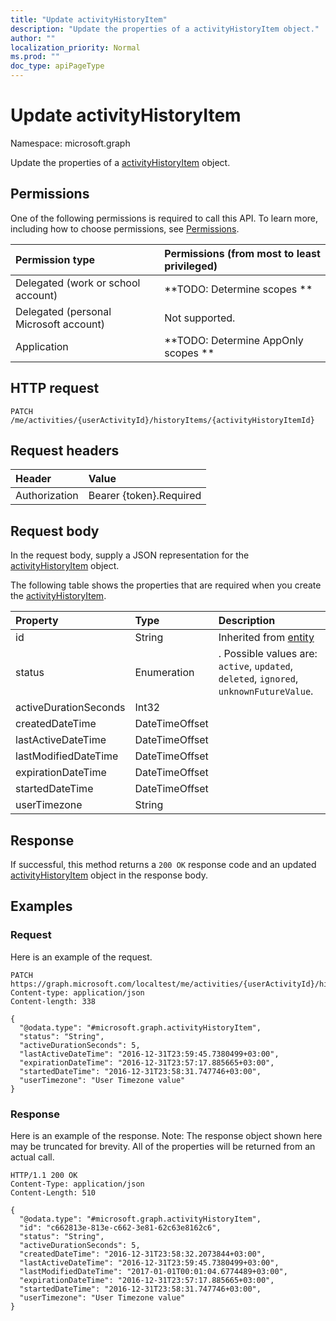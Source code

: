 ```yaml
---
title: "Update activityHistoryItem"
description: "Update the properties of a activityHistoryItem object."
author: ""
localization_priority: Normal
ms.prod: ""
doc_type: apiPageType
---
```


# Update activityHistoryItem

Namespace: microsoft.graph

Update the properties of a [activityHistoryItem](../resources/activityhistoryitem.md) object.

## Permissions
One of the following permissions is required to call this API. To learn more, including how to choose permissions, see [Permissions](/concepts/permissions-reference.md).

|Permission type|Permissions (from most to least privileged)|
|:---|:---|
|Delegated (work or school account)|**TODO: Determine scopes **|
|Delegated (personal Microsoft account)|Not supported.|
|Application|**TODO: Determine AppOnly scopes **|

## HTTP request
<!-- {
  "blockType": "ignored"
}
-->
``` http
PATCH /me/activities/{userActivityId}/historyItems/{activityHistoryItemId}
```

## Request headers
|Header|Value|
|:---|:---|
|Authorization|Bearer {token}.Required|

## Request body
In the request body, supply a JSON representation for the [activityHistoryItem](../resources/activityhistoryitem.md) object.

The following table shows the properties that are required when you create the [activityHistoryItem](../resources/activityhistoryitem.md).

|Property|Type|Description|
|:---|:---|:---|
|id|String| Inherited from [entity](../resources/entity.md)|
|status|Enumeration|. Possible values are: `active`, `updated`, `deleted`, `ignored`, `unknownFutureValue`.|
|activeDurationSeconds|Int32||
|createdDateTime|DateTimeOffset||
|lastActiveDateTime|DateTimeOffset||
|lastModifiedDateTime|DateTimeOffset||
|expirationDateTime|DateTimeOffset||
|startedDateTime|DateTimeOffset||
|userTimezone|String||



## Response
If successful, this method returns a `200 OK` response code and an updated [activityHistoryItem](../resources/activityhistoryitem.md) object in the response body.

## Examples

### Request
Here is an example of the request.
<!-- {
  "blockType": "request",
  "name": "update_activityhistoryitem"
}
-->
``` http
PATCH https://graph.microsoft.com/localtest/me/activities/{userActivityId}/historyItems/{activityHistoryItemId}
Content-type: application/json
Content-length: 338

{
  "@odata.type": "#microsoft.graph.activityHistoryItem",
  "status": "String",
  "activeDurationSeconds": 5,
  "lastActiveDateTime": "2016-12-31T23:59:45.7380499+03:00",
  "expirationDateTime": "2016-12-31T23:57:17.885665+03:00",
  "startedDateTime": "2016-12-31T23:58:31.747746+03:00",
  "userTimezone": "User Timezone value"
}
```

### Response
Here is an example of the response. Note: The response object shown here may be truncated for brevity. All of the properties will be returned from an actual call.
<!-- {
  "blockType": "response",
  "truncated": true
}
-->
``` http
HTTP/1.1 200 OK
Content-Type: application/json
Content-Length: 510

{
  "@odata.type": "#microsoft.graph.activityHistoryItem",
  "id": "c662813e-813e-c662-3e81-62c63e8162c6",
  "status": "String",
  "activeDurationSeconds": 5,
  "createdDateTime": "2016-12-31T23:58:32.2073844+03:00",
  "lastActiveDateTime": "2016-12-31T23:59:45.7380499+03:00",
  "lastModifiedDateTime": "2017-01-01T00:01:04.6774489+03:00",
  "expirationDateTime": "2016-12-31T23:57:17.885665+03:00",
  "startedDateTime": "2016-12-31T23:58:31.747746+03:00",
  "userTimezone": "User Timezone value"
}
```

